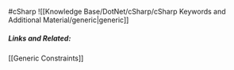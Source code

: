 #cSharp 
![[Knowledge Base/DotNet/cSharp/cSharp Keywords and Additional Material/generic|generic]]
##### Links and Related:
[[Generic Constraints]]